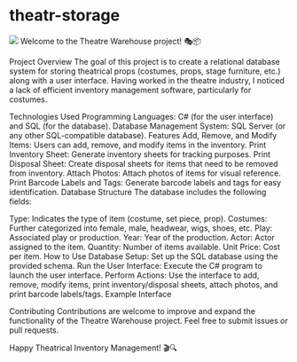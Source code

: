 # theatr-storage

![](https://giphy.com/gifs/nycballet-dance-ballet-3o7bu3oKnrXTK94dAA)
Welcome to the Theatre Warehouse project! 🎭📦

Project Overview
The goal of this project is to create a relational database system for storing theatrical props (costumes, props, stage furniture, etc.) along with a user interface. Having worked in the theatre industry, I noticed a lack of efficient inventory management software, particularly for costumes.

Technologies Used
Programming Languages: C# (for the user interface) and SQL (for the database).
Database Management System: SQL Server (or any other SQL-compatible database).
Features
Add, Remove, and Modify Items: Users can add, remove, and modify items in the inventory.
Print Inventory Sheet: Generate inventory sheets for tracking purposes.
Print Disposal Sheet: Create disposal sheets for items that need to be removed from inventory.
Attach Photos: Attach photos of items for visual reference.
Print Barcode Labels and Tags: Generate barcode labels and tags for easy identification.
Database Structure
The database includes the following fields:

Type: Indicates the type of item (costume, set piece, prop).
Costumes: Further categorized into female, male, headwear, wigs, shoes, etc.
Play: Associated play or production.
Year: Year of the production.
Actor: Actor assigned to the item.
Quantity: Number of items available.
Unit Price: Cost per item.
How to Use
Database Setup: Set up the SQL database using the provided schema.
Run the User Interface: Execute the C# program to launch the user interface.
Perform Actions: Use the interface to add, remove, modify items, print inventory/disposal sheets, attach photos, and print barcode labels/tags.
Example Interface

Contributing
Contributions are welcome to improve and expand the functionality of the Theatre Warehouse project. Feel free to submit issues or pull requests.

Happy Theatrical Inventory Management! 🎬🔍






